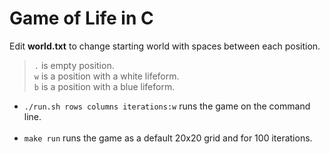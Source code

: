 # Game of Life in C

Edit __world.txt__ to change starting world with spaces between each position.<br>

>``.`` is empty position.<br>
>``w`` is a position with a white lifeform.<br>
>``b`` is a position with a blue lifeform.<br>

* `./run.sh rows columns iterations:w` runs the game on the command line.<br><br>
* `make run` runs the game as a default 20x20 grid and for 100 iterations.
